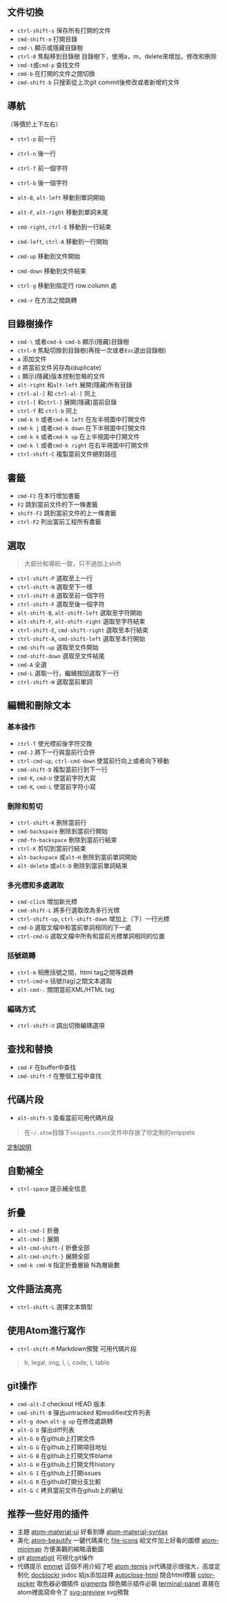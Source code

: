 ## 文件切換

* `ctrl-shift-s` 保存所有打開的文件
* `cmd-shift-o` 打開目錄
* `cmd-\` 顯示或隱藏目錄樹
* `ctrl-0` 焦點移到目錄樹
目錄樹下，使用a，m，delete來增加，修改和刪除
* `cmd-t`或`cmd-p` 查找文件
* `cmd-b` 在打開的文件之間切換
* `cmd-shift-b` 只搜索從上次git commit後修改或者新增的文件

## 導航
（等價於上下左右）
* `ctrl-p` 前一行
* `ctrl-n` 後一行
* `ctrl-f` 前一個字符
* `ctrl-b` 後一個字符

* `alt-B`, `alt-left` 移動到單詞開始
* `alt-F`, `alt-right` 移動到單詞末尾

* `cmd-right`, `ctrl-E` 移動到一行結束
* `cmd-left`, `ctrl-A` 移動到一行開始

* `cmd-up` 移動到文件開始
* `cmd-down` 移動到文件結束

* `ctrl-g` 移動到指定行 row:column 處

* `cmd-r` 在方法之間跳轉

## 目錄樹操作
* `cmd-\` 或者`cmd-k cmd-b` 顯示(隱藏)目錄樹
* `ctrl-0` 焦點切換到目錄樹(再按一次或者`Esc`退出目錄樹)
* `a` 添加文件
* `d` 將當前文件另存為(duplicate)
* `i` 顯示(隱藏)版本控制忽略的文件
* `alt-right` 和`alt-left` 展開(隱藏)所有目錄
* `ctrl-al-]` 和 `ctrl-al-[` 同上
* `ctrl-[` 和`ctrl-]` 展開(隱藏)當前目錄
* `ctrl-f` 和 `ctrl-b` 同上
* `cmd-k h` 或者`cmd-k left` 在左半視圖中打開文件
* `cmd-k j` 或者`cmd-k down` 在下半視圖中打開文件
* `cmd-k k` 或者`cmd-k up` 在上半視圖中打開文件
* `cmd-k l` 或者`cmd-k right` 在右半視圖中打開文件
* `ctrl-shift-C` 複製當前文件絕對路徑


## 書籤
* `cmd-F2` 在本行增加書籤
* `F2` 跳到當前文件的下一條書籤
* `shift-F2` 跳到當前文件的上一條書籤
* `ctrl-F2` 列出當前工程所有書籤

## 選取
> 大部分和導航一致，只不過加上shift

* `ctrl-shift-P` 選取至上一行
* `ctrl-shift-N` 選取至下一樣
* `ctrl-shift-B` 選取至前一個字符
* `ctrl-shift-F` 選取至後一個字符
* `alt-shift-B`, `alt-shift-left` 選取至字符開始
* `alt-shift-F`, `alt-shift-right` 選取至字符結束
* `ctrl-shift-E`, `cmd-shift-right` 選取至本行結束
* `ctrl-shift-A`, `cmd-shift-left` 選取至本行開始
* `cmd-shift-up` 選取至文件開始
* `cmd-shift-down` 選取至文件結尾
* `cmd-A` 全選
* `cmd-L` 選取一行，繼續按回選取下一行
* `ctrl-shift-W` 選取當前單詞

## 編輯和刪除文本
### 基本操作
* `ctrl-T` 使光標前後字符交換
* `cmd-J` 將下一行與當前行合併
* `ctrl-cmd-up`, `ctrl-cmd-down` 使當前行向上或者向下移動
* `cmd-shift-D` 複製當前行到下一行
* `cmd-K`, `cmd-U` 使當前字符大寫
* `cmd-K`, `cmd-L` 使當前字符小寫

### 刪除和剪切
* `ctrl-shift-K` 刪除當前行
* `cmd-backspace` 刪除到當前行開始
* `cmd-fn-backspace` 刪除到當前行結束
* `ctrl-K` 剪切到當前行結束
* `alt-backspace` 或`alt-H` 刪除到當前單詞開始
* `alt-delete` 或`alt-D` 刪除到當前單詞結束

### 多光標和多處選取
* `cmd-click` 增加新光標
* `cmd-shift-L` 將多行選取改為多行光標
* `ctrl-shift-up`, `ctrl-shift-down` 增加上（下）一行光標
* `cmd-D` 選取文檔中和當前單詞相同的下一處
* `ctrl-cmd-G` 選取文檔中所有和當前光標單詞相同的位置

### 括號跳轉
* `ctrl-m` 相應括號之間，html tag之間等跳轉
* `ctrl-cmd-m` 括號(tag)之間文本選取
* `alt-cmd-.` 關閉當前XML/HTML tag

### 編碼方式
* `ctrl-shift-U` 調出切換編碼選項

## 查找和替換
* `cmd-F` 在buffer中查找
* `cmd-shift-f` 在整個工程中查找

## 代碼片段
* `alt-shift-S` 查看當前可用代碼片段
> 在`~/.atom`目錄下`snippets.cson`文件中存放了你定制的snippets

[定制說明](https://atom.io/docs/v1.0.0/using-atom-snippets)

## 自動補全
* `ctrl-space` 提示補全信息

## 折疊
* `alt-cmd-[` 折疊
* `alt-cmd-]` 展開
* `alt-cmd-shift-{` 折疊全部
* `alt-cmd-shift-}` 展開全部
* `cmd-k cmd-N` 指定折疊層級 N為層級數

## 文件語法高亮
* `ctrl-shift-L` 選擇文本類型

## 使用Atom進行寫作
* `ctrl-shift-M` Markdown預覽
可用代碼片段
> b, legal, img, l, i, code, t, table

## git操作
* `cmd-alt-Z` checkout HEAD 版本
* `cmd-shift-B` 彈出untracked 和modified文件列表
* `alt-g down` `alt-g up` 在修改處跳轉
* `alt-G D` 彈出diff列表
* `alt-G O`​​ 在github上打開文件
* `alt-G G` 在github上打開項目地址
* `alt-G B` 在github上打開文件blame
* `alt-G H` 在github上打開文件history
* `alt-G I` 在github上打開issues
* `alt-G R` 在github打開分支比較
* `alt-G C` 拷貝當前文件在gihub上的網址

## 推荐一些好用的插件
- 主題
[atom-material-ui](https://atom.io/themes/atom-material-ui) 好看到爆
[atom-material-syntax](https://atom.io/themes/atom-material-syntax)
- 美化
[atom-beautify](https://atom.io/packages/atom-beautify) 一鍵代碼美化
[file-icons](https://atom.io/packages/file-icons) 給文件加上好看的圖標
[atom-minimap](https://atom.io/users/atom-minimap) 方便美觀的縮略滾動圖
- git
[atomatigit](https://atom.io/packages/atomatigit) 可視化git操作
- 代碼提示
[emmet](https://atom.io/packages/emmet) 這個不用介紹了吧
[atom-ternjs](https://atom.io/packages/atom-ternjs) js代碼提示很強大，高度定制化
[docblockr](https://atom.io/packages/docblockr) jsdoc 給js添加註釋
[autoclose-html](https://atom.io/packages/autoclose-html) 閉合html標籤
[color-picker](https://atom.io/packages/color-picker) 取色器必備插件
[pigments](https://atom.io/packages/pigments) 顏色顯示插件必裝
[terminal-panel](https://atom.io/packages/terminal-panel) 直接在atom裡面寫命令了
[svg-preview](https://atom.io/packages/svg-preview) svg預覽
